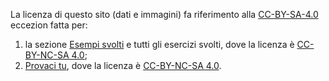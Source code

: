 La licenza di questo sito (dati e immagini) fa riferimento alla [CC-BY-SA-4.0](https://creativecommons.org/licenses/by-sa/4.0/) eccezion fatta per:

1. la sezione [Esempi svolti](./esempi/lista_esempi.md) e tutti gli esercizi svolti, dove la licenza è [CC-BY-NC-SA 4.0](https://creativecommons.org/licenses/by-nc-sa/4.0/);
2. [Provaci tu](./mettiti_alla_prova.md), dove la licenza è [CC-BY-NC-SA 4.0](https://creativecommons.org/licenses/by-nc-sa/4.0/).